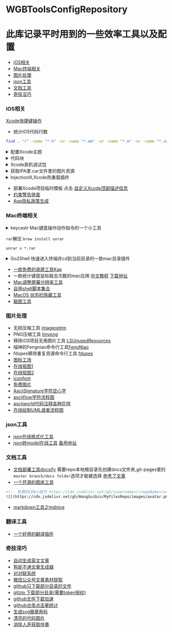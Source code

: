 # WGBToolsConfigRepository

# 此库记录平时用到的一些效率工具以及配置

- [iOS相关](#ios)
- [Mac终端相关](#mac)
- [图片处理](#image)
- [json工具](#json)
- [文档工具](#doc)
- [奇技淫巧](#other)





<h3 id="ios"> iOS相关 </h3>

[Xcode快捷键操作](../Xcode快捷键操作.md)

- 统计iOS代码行数
```bash
find . "(" -name "*.h" -or -name "*.mm" -or -name "*.m" -or -name "*.swift" ")" -print | xargs wc -l 
```

<details>
<summary> 配置Xcode主题 </summary>
  在./Xcode Theme里是一些收集的主题,其中
CoderWGB Theme.xccolortheme这个是我配置的,类似于sublime的风格, 配置之后肯定不想到了别的电脑上再配置一遍,很浪费时间的,毕竟时间就是命呐 !!!  Xcode主题文件的存放路径就在~/Library/Developer/Xcode/UserData/FontAndColorThemes/ ,打开找到对应你自己自定义的主题,拷贝出来即可给到别的电脑上使用,也是这个路径.
  当然能用脚本实现更加科学咯,可参考这个项目 <a href="https://github.com/hdoria/xcode-themes">https://github.com/hdoria/xcode-themes</a><br>
其中CoderWGB theme 需要安装<a href="https://www.jetbrains.com/lp/mono">jetbrains字体</a>
</details>

<details>
<summary> 代码块 </summary>
 ~/Library/Developer/Xcode/UserData/CodeSnippets 平时收藏的代码块都是存放在这的, 所以换公司换电脑异或是家里公司代码块同步如同此法,把代码块文件放进这里,重新启动Xcode即可食用。也可使用脚本来管理关联代码块,例如这个项目<a href="https://github.com/FantasticLBP/codesnippets">https://github.com/FantasticLBP/codesnippets</a>
</details>

<details>
<summary> Xcode真机调试包 </summary>
经常遇到手机系统版本高于Xcode SDK版本,导致无法调试,需要下载调试包兼容.
Xcode真机调试包的路径：`/Applications/Xcode.app/Contents/Developer/Platforms/iPhoneOS.platform/DeviceSupport`, 
可在 github 搜关键词 DeviceSupport 
  <p>调试包资源 <a href="https://github.com/iGhibli/iOS-DeviceSupport">https://github.com/iGhibli/iOS-DeviceSupport</a> </p>
   或者  <span>点击搜索 <a href="https://github.com/search?utf8=%E2%9C%93&q=DeviceSupport&ref=simplesearch">https://github.com/search?utf8=%E2%9C%93&q=DeviceSupport&ref=simplesearch</a> </span>
</details>

<details>
<summary> 获取IPA里.car文件里的图片资源 </summary>
1. <a href="https://github.com/steventroughtonsmith/cartool">cartool</a>  做个轮子用的人比较多,但是新版本的系统没有兼容,会crash之类的导致无法顺畅的使用,后来发现有网友修复了查看<a href="https://github.com/steventroughtonsmith/cartool/pull/26/commits/93c1cedd304bb4b4ad987bb1be10e453536b9300">issues#26</a> , 需要加上一些代码兼容才能使用 (本仓库里有修复版本cartool-master-fixed-Mojave-version可以直接使用)

2. <a href="https://github.com/insidegui/AssetCatalogTinkerer">AssetCatalogTinkerer</a> 这个轮子有人在维护,所以他目前是可以使用的, 傻瓜式的GUI,这个用起来比较爽,支持图片名模糊搜索,找到想要的直接拖拽出来,也可以批量全部导出, 但是唯一的缺点就是拖拽出来的图片.car里面还是会有一份,实际上是拖拽仅仅是拷贝出来的一份而已
</details>

<details>
<summary> InjectionIII,Xcode热重载插件 </summary>
提高开发效率的工具,方便调试UI,目前仅适用于模拟器(真机连局域网听说是可以但没尝试...) <a href="https://github.com/johnno1962/InjectionIII/releases"> InjectionIII </a>
</details>

- 部署Xcode项目临时模板 点击 [自定义Xcode顶部描述信息](./自定义Xcode顶部描述信息/README.md)
-  [约束警告排查](https://www.wtfautolayout.com/) 
- [App隐私政策生成](https://app-privacy-policy-generator.firebaseapp.com/#)


<h3 id="mac"> Mac终端相关 </h3>
<details>
<summary> keycastr Mac键盘操作动作指令的一个小工具 </summary>
  显示用户键盘操作指令,常用于录屏教程示范等
  <a href="https://github.com/keycastr/keycastr">https://github.com/keycastr/keycastr</a>
</details>

`rar`解压 `brew install unrar`
```objc
unrar x *.rar
```

<details>
<summary> Go2Shell 快速进入终端并cd到当前目录的一款mac目录插件 </summary>
点击finder上的图标即可快速跳转系统终端或者iTerm并cd至到当前目录下,该软件地址 <a href="https://zipzapmac.com/Go2Shell"> https://zipzapmac.com/Go2Shell </a>
</details>

- [一款免费的录屏工具Kap](https://getkap.co/) 
- 一款统计键盘鼠标敲击次数的mac应用 [中文教程](https://zhuanlan.zhihu.com/p/21787949)  [下载地址](https://github.com/KonsomeJona/OctoMouse/releases) 
-  [Mac调整屏幕分辨率工具](https://github.com/avibrazil/RDM) 
- [自用shell脚本集合](https://github.com/WangGuibin/WGBToolsConfigRepository/blob/master/Shell/README.md)
-  [MacOS 状态栏隐藏工具](https://github.com/dwarvesf/hidden)
- [脑图工具](https://gitmind.cn)



<h3 id="image"> 图片处理 </h3>

- 无损压缩工具 [imageoptim](https://imageoptim.com/mac)
- PNG压缩工具 [tinypng](https://tinypng.com/)
- 移除iOS项目无用图片工具 [LSUnusedResources](https://github.com/tinymind/LSUnusedResources)
- 喵神的Fengniao命令行工具[FengNiao](https://github.com/onevcat/FengNiao) 
- fdupes移除重复资源命令行工具 [fdupes](https://github.com/adrianlopezroche/fdupes)
- [图标工场](https://icon.wuruihong.com)
- [在线抠图1](https://bgeraser.com/index.html) 
- [在线抠图2](https://www.remove.bg/zh)
- [iconfont](https://www.iconfont.cn)
- [免费图片](https://pixabay.com)
- [AsciiSignature字符空心字](http://www.kammerl.de/ascii/AsciiSignature.php)
- [asciiflow字符流程图](http://asciiflow.com/)
- [asciiworld代码注释各种花样](http://www.asciiworld.com)
- [在线绘制UML或者流程图](https://app.diagrams.net)

<h3 id="json"> json工具 </h3>

- [json在线格式化工具](https://www.json.cn/) 
- [json转model在线工具](http://modelend.com/) [备用地址](https://soar-coding-life.github.io/json2modelLocalTool/index.html)



<h3 id="doc"> 文档工具 </h3>

- [文档部署工具docsify](https://docsify.js.org/#/zh-cn/quickstart)  需要repo本地根目录先创建docs文件夹,git-pages里的`master branch/docs folder`选项才能被选择  [参考了文章](https://juejin.im/post/5b14b2f06fb9a01e5e3d3121) 
- [一个开源的图床工具](https://github.com/Molunerfinn/PicGo)
```html
<!-- 免费的CDN小技巧 https://cdn.jsdelivr.net/gh/<username>/<repoName>/xxx/xxx 真的香~  -->
![](https://cdn.jsdelivr.net/gh/WangGuibin/MyFilesRepo/images/avatar.png)
```
- [markdown工具之mdnice](https://www.mdnice.com)


<h3 id="tr"> 翻译工具 </h3>

- [一个好用的翻译插件](https://github.com/ripperhe/Bob)

<h3 id="other"> 奇技淫巧 </h3>

-  [自动生成英文文章](http://coffeeipsum.com/) 
-  [狗屁不通文章生成器](https://suulnnka.github.io/BullshitGenerator/index.html)
- [对对联系统](https://ai.binwang.me/couplet/)
- [微信公众号文章素材提取](http://www.91store.club/?adtag=basic.web.js)
- [github只下载部分目录的文件](http://zhoudaxiaa.gitee.io/downgit/#/home)
- [gitzip 下载部分目录(需要token授权)](https://kinolien.github.io/gitzip/)
- [github文件下载加速](https://shrill-pond-3e81.hunsh.workers.dev)
- [github仓库点击量统计](http://hits.dwyl.io)
- [生成svg徽章角标](https://shields.io)
- [漂亮的代码图片](https://carbon.now.sh)
- [消除人声获取伴奏](https://vocalremover.org/ch/)






